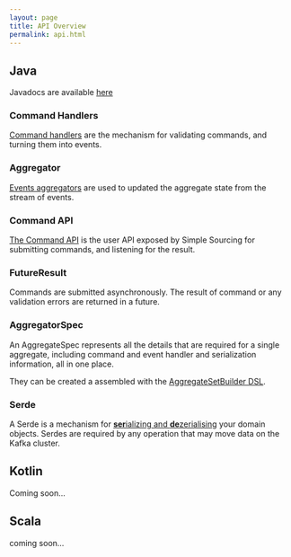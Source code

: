 ```yaml
---
layout: page
title: API Overview
permalink: api.html
---
```


## Java

Javadocs are available [here](/apidocs)

### Command Handlers

[Command handlers](commandhandlers.html) are the mechanism for validating commands, and turning them into events.

### Aggregator

[Events aggregators](eventaggregators.html) are used to updated the aggregate state from the stream of events.

### Command API

[The Command API](runners.html) is the user API exposed by Simple Sourcing for submitting commands, and listening for the result.

### FutureResult

Commands are submitted asynchronously. The result of command or any validation errors are returned in a future.

### AggregatorSpec

An AggregateSpec represents all the details that are required for a single aggregate, including command and event 
handler and serialization information, all in one place.

They can be created a assembled with the [AggregateSetBuilder DSL](runners.html).

### Serde

A Serde is a mechanism for [**ser**ializing and **de**zerialising](serialization.html) your domain objects. 
Serdes are required by any operation that may move data on the Kafka cluster.

## Kotlin

Coming soon...

## Scala

coming soon...
